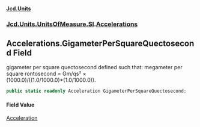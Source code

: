 #### [Jcd.Units](index.md 'index')
### [Jcd.Units.UnitsOfMeasure.SI](Jcd.Units.UnitsOfMeasure.SI.md 'Jcd.Units.UnitsOfMeasure.SI').[Accelerations](Accelerations.md 'Jcd.Units.UnitsOfMeasure.SI.Accelerations')

## Accelerations.GigameterPerSquareQuectosecond Field

gigameter per square quectosecond defined such that: megameter per square rontosecond = Gm/qs² ×  
(1000.0)/((1.0/1000.0)*(1.0/1000.0)).

```csharp
public static readonly Acceleration GigameterPerSquareQuectosecond;
```

#### Field Value
[Acceleration](Acceleration.md 'Jcd.Units.UnitTypes.Acceleration')